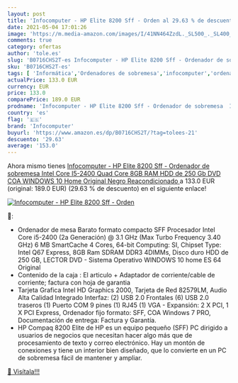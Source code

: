 ```yaml
---
layout: post
title: 'Infocomputer - HP Elite 8200 Sff - Orden al 29.63 % de descuento'
date: 2021-05-04 17:01:26
image: 'https://m.media-amazon.com/images/I/41NN464ZzdL._SL500_._SL400_.jpg'
comments: true
category: ofertas
author: 'tole.es'
slug: 'B0716CHS2T-es Infocomputer - HP Elite 8200 Sff - Ordenador de sobremesa...'
sku: 'B0716CHS2T-es'
tags: [ 'Informática','Ordenadores de sobremesa','infocomputer','ordenador','ram', ]
actualPrice: 133.0 EUR
currency: EUR
price: 133.0
comparePrice: 189.0 EUR
prodname: 'Infocomputer - HP Elite 8200 Sff - Ordenador de sobremesa  Intel Core I5-2400 Quad Core  8GB RAM HDD de 250 Gb  DVD  COA WINDOWS 10 Home Original  Negro  Reacondicionado '
country: 'es'
flag: '🇪🇸'
brand: 'Infocomputer'
buyurl: 'https://www.amazon.es/dp/B0716CHS2T/?tag=tolees-21'
descuento: '29.63'
average: '153.0'
---
```


Ahora mismo tienes [Infocomputer - HP Elite 8200 Sff - Ordenador de sobremesa  Intel Core I5-2400 Quad Core  8GB RAM HDD de 250 Gb  DVD  COA WINDOWS 10 Home Original  Negro  Reacondicionado ](https://www.amazon.es/dp/B0716CHS2T/?tag=tolees-21) a 133.0 EUR (original: 189.0 EUR) (29.63 %  de descuento) en el siguiente enlace!

[![Infocomputer - HP Elite 8200 Sff - Orden](https://m.media-amazon.com/images/I/41NN464ZzdL._SL500_._SL400_.jpg)](https://www.amazon.es/dp/B0716CHS2T/?tag=tolees-21)

🔎:

- Ordenador de mesa Barato formato compacto SFF Procesador Intel Core i5-2400 (2a Generación) @ 3.1 GHz (Max Turbo Frequency 3.40 GHz) 6 MB SmartCache 4 Cores, 64-bit Computing: SI, Chipset Type: Intel Q67 Express, 8GB Ram SDRAM DDR3 4DIMMs, Disco duro HDD de 250 GB, LECTOR DVD - Sistema Operativo WINDOWS 10 home ES 64 Original
- Contenido de la caja : El articulo + Adaptador de corriente/cable de corriente; factura con hoja de garantia
- Tarjeta Grafica Intel HD Graphics 2000, Tarjeta de Red 82579LM, Audio Alta Calidad Integrado Interfaz: (2) USB 2.0 Frontales (6) USB 2.0 traseros (1) Puerto COM 9 pines (1) RJ45 (1) VGA - Expansión: 2 X PCI, 1 X PCI Express, Ordenador fijo formato: SFF, COA Windows 7 PRO, Documentación de entrega: Factura y Garantía.
- HP Compaq 8200 Elite de HP es un equipo pequeño (SFF) PC dirigido a usuarios de negocios que necesitan hacer algo más que de procesamiento de texto y correo electrónico. Hay un montón de conexiones y tiene un interior bien diseñado, que lo convierte en un PC de sobremesa fácil de mantener y ampliar.

[🛒 Visítala!!!](https://www.amazon.es/dp/B0716CHS2T/?tag=tolees-21)

